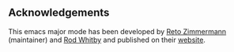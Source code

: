 ## Acknowledgements
This emacs major mode has been developed by [Reto Zimmermann](https://guest.iis.ee.ethz.ch/~zimmi/) (maintainer) and [Rod Whitby](http://www.rwhitby.net/) and published on their [website](https://guest.iis.ee.ethz.ch/~zimmi/emacs/vhdl-mode.html).